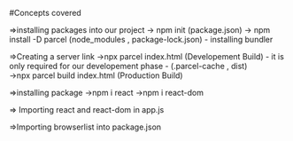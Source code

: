#Concepts covered

=>installing packages into our project
    -> npm init (package.json)
    -> npm install -D parcel (node_modules , package-lock.json) - installing bundler

=>Creating a server link
   ->npx parcel index.html (Developement Build) - it is only required for our developement phase  - (.parcel-cache , dist)  
   ->npx parcel build index.html (Production Build) 

=>installing package
 ->npm i react
 ->npm i react-dom

=> Importing react and react-dom in app.js 

=>Importing browserlist into package.json
